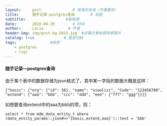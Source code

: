 ```yaml
---
layout:     post              # 使用的布局（不需要改）
title:      随手记录—postgres查询       # 标题 
subtitle:                  #副标题
date:       2018-08-30        # 时间
author:     Lacia           # 作者
header-img: img/post-bg-2015.jpg  #这篇文章标题背景图片
catalog: true             # 是否归档
tags:               #标签
    - postgres
    - rsql
---
```


#### 随手记录—postgres查询



由于某个表中的数据存储为json格式了，其中某一字段的数据大概是这样：

```
{"basic": {"org": {"id": 36}, "name": "xiaolizi", "Code": "123456789", "extend": {"aaa": "bbb", "ccc": "ddd", "eee": {"fff": "ggg"}}}}
```

如想要查询extend中的aaa为bbb的项，则：

```
select * from mdm_data_entity_t where (data_entity_params::json#>>'{basic,extend,aaa}')::text = 'bbb'
```

